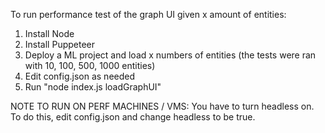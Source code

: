 To run performance test of the graph UI given x amount of entities:

1. Install Node
2. Install Puppeteer
3. Deploy a ML project and load x numbers of entities (the tests were ran with 10, 100, 500, 1000 entities)
4. Edit config.json as needed
5. Run "node index.js loadGraphUI"

NOTE TO RUN ON PERF MACHINES / VMS: 
You have to turn headless on. To do this, edit config.json and change headless to be true.
